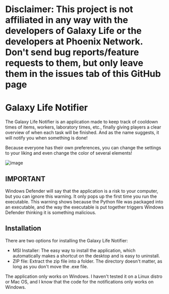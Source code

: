 # Disclaimer: This project is not affiliated in any way with the developers of Galaxy Life or the developers at Phoenix Network. Don't send bug reports/feature requests to them, but only leave them in the issues tab of this GitHub page

# Galaxy Life Notifier

The Galaxy Life Notifier is an application made to keep track of cooldown times of items, workers, laboratory times, etc., finally giving players a clear overview of when each task will be finished. And as the name suggests, it will notify you when something is done!

Because everyone has their own preferences, you can change the settings to your liking and even change the color of several elements!

![image](https://github.com/0DarkPhoenix/Galaxy-Life-Notifier/assets/92178883/a3b5cb34-3e28-430c-ad70-e4c2333c8156)

## IMPORTANT
Windows Defender will say that the application is a risk to your computer, but you can ignore this warning. It only pops up the first time you run the executable. This warning shows because the Python file was packaged into an executable, and the way the executable is put together triggers Windows Defender thinking it is something malicious.

## Installation

There are two options for installing the Galaxy Life Notifier:

- MSI Installer: The easy way to install the application, which automatically makes a shortcut on the desktop and is easy to uninstall.
- ZIP file: Extract the zip file into a folder. The directory doesn't matter, as long as you don't move the .exe file.

The application only works on Windows. I haven't tested it on a Linux distro or Mac OS, and I know that the code for the notifications only works on Windows.
